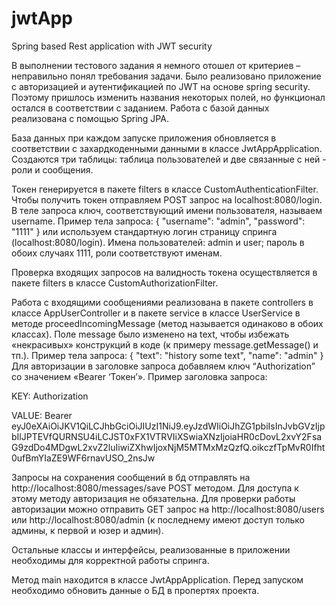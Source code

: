 # jwtApp
Spring based Rest application with JWT security

В выполнении тестового задания я немного отошел от критериев – неправильно понял требования задачи. Было реализовано приложение с авторизацией и аутентификацией 
по JWT на основе spring security. Поэтому пришлось изменить названия некоторых полей, но функционал остался в соответствии с заданием.
Работа с базой данных реализована c помощью Spring JPA. 

База данных при каждом запуске приложения обновляется в соответствии с захардкоденными данными в классе JwtAppApplication. 
Создаются три таблицы: таблица пользователей и две связанные с ней - роли и сообщения. 

Токен генерируется в пакете filters в классе CustomAuthenticationFilter. Чтобы получить токен отправляем POST запрос на localhost:8080/login. 
В теле запроса ключ, соответствующий имени пользователя, называем username. Пример тела запроса:
{
    "username": "admin",
    "password": "1111"
}
или используем стандартную логин страницу спринга (localhost:8080/login). 
Имена пользователей: admin и user; пароль в обоих случаях 1111, роли соответствуют именам.

Проверка входящих запросов на валидность токена осуществляется в пакете filters в классе CustomAuthorizationFilter.

Работа с входящими сообщениями реализована в пакете controllers в классе AppUserController и в пакете  service в классе UserService в методе proceedIncomingMessage 
(метод называется одинаково в обоих классах). Поле message было изменено на text, чтобы избежать «некрасивых» конструкций в коде (к примеру message.getMessage() и тп.). 
Пример тела запроса:
{
    "text": "history some text",
    "name": "admin"
}
Для авторизации в заголовке запроса добавляем ключ “Authorization” со значением «Bearer ‘Токен’». Пример заголовка запроса:

KEY: Authorization

VALUE: Bearer eyJ0eXAiOiJKV1QiLCJhbGciOiJIUzI1NiJ9.eyJzdWIiOiJhZG1pbiIsInJvbGVzIjpbIlJPTEVfQURNSU4iLCJST0xFX1VTRVIiXSwiaXNzIjoiaHR0cDovL2xvY2FsaG9zdDo4MDgwL2xvZ2luIiwiZXhwIjoxNjM5MTMxMzQzfQ.oikczfTpMvR0Ifht0ufBmYIaZE9WF6rnavUSO_2nsJw

Запросы на сохранения сообщений в бд отправлять на http://localhost:8080/messages/save POST методом. Для доступа к этому методу авторизация не обязательна. 
Для проверки работы авторизации можно отправить GET запрос на http://localhost:8080/users или http://localhost:8080/admin (к последнему имеют доступ только админы,
к первой и юзер и админ). 

Остальные классы и интерфейсы, реализованные в приложении необходимы для корректной работы спринга.

Метод main находится в классе JwtAppApplication. Перед запуском необходимо обновить данные о БД в пропертях проекта.
